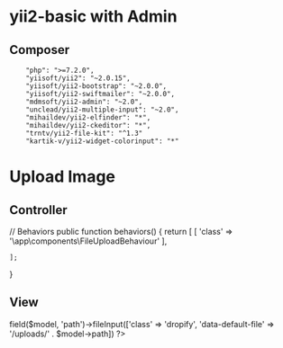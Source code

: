 # yii2-basic with Admin
## Composer
        "php": ">=7.2.0",
        "yiisoft/yii2": "~2.0.15",
        "yiisoft/yii2-bootstrap": "~2.0.0",
        "yiisoft/yii2-swiftmailer": "~2.0.0",
        "mdmsoft/yii2-admin": "~2.0",
        "unclead/yii2-multiple-input": "~2.0",
        "mihaildev/yii2-elfinder": "*",
        "mihaildev/yii2-ckeditor": "*",
        "trntv/yii2-file-kit": "^1.3"
        "kartik-v/yii2-widget-colorinput": "*"

# Upload Image

## Controller
// Behaviors
public function behaviors()
{
    return [
        [
            'class' => '\app\components\FileUploadBehaviour'
        ],

    ];
}
## View
<?= $form->field($model, 'path')->fileInput(['class' => 'dropify', 'data-default-file' => '/uploads/' . $model->path]) ?>
